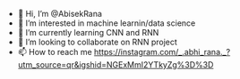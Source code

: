 - 👋 Hi, I’m @AbisekRana
- 👀 I’m interested in machine learnin/data science 
- 🌱 I’m currently learning CNN and RNN
- 💞️ I’m looking to collaborate on RNN project 
- 📫 How to reach me https://instagram.com/_.abhi_rana._?utm_source=qr&igshid=NGExMmI2YTkyZg%3D%3D
